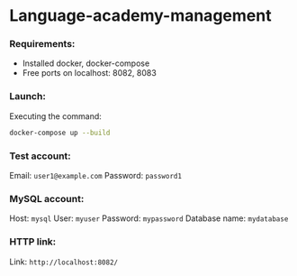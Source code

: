 # Language-academy-management

### Requirements:
- Installed docker, docker-compose
- Free ports on localhost: 8082, 8083

### Launch:
Executing the command:
```sh
docker-compose up --build
```

### Test account:
Email: `user1@example.com`
Password: `password1`

### MySQL account:
Host: `mysql`
User: `myuser`
Password: `mypassword`
Database name: `mydatabase`

### HTTP link:
Link: `http://localhost:8082/`
